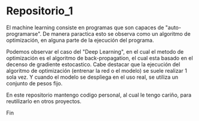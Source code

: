 # Repositorio_1

El machine learning consiste en programas que son capaces de "auto-programarse". De manera paractica esto se observa como un algoritmo de optimización, en alguna parte de la ejecución del programa.

Podemos observar el caso del "Deep Learning", en el cual el metodo de optimización es el algoritmo de back-propagation, el cual esta basado en el decenso de gradiente estocastico. Cabe destacar que la ejecución del algoritmo de optimización (entrenar la red o el modelo) se suele realizar 1 sola vez. Y cuando el modelo se despliega en el uso real, se utiliza un conjunto de pesos fijo. 

En este repositorio mantengo codigo personal, al cual le tengo cariño, para reutilizarlo en otros proyectos.

Fin
